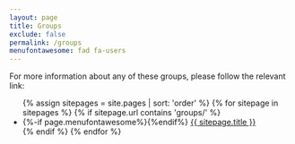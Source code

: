 ```yaml
---
layout: page
title: Groups
exclude: false
permalink: /groups
menufontawesome: fad fa-users
---
```


For more information about any of these groups, please follow the relevant link:

<ul>
{% assign sitepages = site.pages | sort: 'order' %}
{% for sitepage in sitepages %}
{% if sitepage.url contains 'groups/' %}
  <li {% if page.url == sitepage.url %} class="active"{% endif %}>
    {%-if page.menufontawesome%}<i class="{{page.menufontawesome}}"></i>{%endif%}
    <a href="{{ sitepage.url }}">{{ sitepage.title }}</a>
  </li>
{% endif %}
{% endfor %}
</ul>
